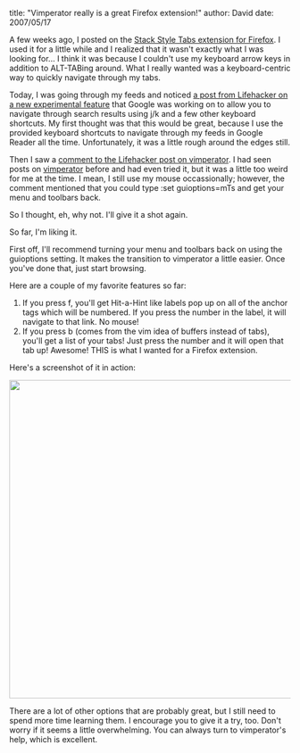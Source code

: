 
title: "Vimperator really is a great Firefox extension!"
author: David
date: 2007/05/17

<p>A few weeks ago, I posted on the <a href="http://www.mohundro.com/blog/2007/04/24/NiceCtrlTabExtensionForFirefox.aspx">Stack Style Tabs extension for Firefox</a>. I used it for a little while and I realized that it wasn't exactly what I was looking for... I think it was because I couldn't use my keyboard arrow keys in addition to ALT-TABing around. What I really wanted was a keyboard-centric way to quickly navigate through my tabs.</p> <p>Today, I was going through my feeds and noticed <a href="http://lifehacker.com/software/google/navigate-google-search-results-via-keyboard-shortcuts-261157.php">a post from Lifehacker on a new experimental feature</a> that Google was working on to allow you to navigate through search results using j/k and a few other keyboard shortcuts. My first thought was that this would be great, because I use&nbsp;the provided keyboard shortcuts to navigate through my feeds in Google Reader all the time. Unfortunately, it was a little rough around the edges still.</p> <p>Then I saw a <a href="http://lifehacker.com/software/google/navigate-google-search-results-via-keyboard-shortcuts-261157.php#c1482889">comment to the Lifehacker post on vimperator</a>. I had seen posts on <a href="http://vimperator.mozdev.net/">vimperator</a> before and had even tried it, but it was a little too weird for me at the time. I mean, I still use my mouse occassionally; however, the comment mentioned that you could type :set guioptions=mTs and get your menu and toolbars back.</p> <p>So I thought, eh, why not. I'll give it a shot again.</p> <p>So far, I'm liking it.</p> <p>First off, I'll recommend turning your menu and toolbars back on using the guioptions setting. It makes the transition to vimperator a little easier. Once you've done that, just start browsing.</p> <p>Here are a couple of my favorite features so far:</p> <ol> <li>If you press f, you'll get Hit-a-Hint like labels pop up on all of the anchor tags which will be numbered. If you press the number in the label, it will navigate to that link. No mouse!</li> <li>If you press b (comes from the vim idea of buffers instead of tabs), you'll get a list of your tabs! Just press the number and it will open that tab up! Awesome! THIS is what I wanted for a Firefox extension.</li></ol> <p>Here's a screenshot of it in action:</p> <p><a href="http://www.mohundro.com/blog/content/binary/WindowsLiveWriter/VimperatorreallyisagreatFirefoxextension_1299D/vimperator%5B2%5D.png" atomicselection="true"><img style="border-right: 0px; border-top: 0px; border-left: 0px; border-bottom: 0px" height="571" src="http://www.mohundro.com/blog/content/binary/WindowsLiveWriter/VimperatorreallyisagreatFirefoxextension_1299D/vimperator_thumb.png" width="720" border="0"></a> </p> <p>There are a lot of other options that are probably great, but I still need to spend more time learning them. I encourage you to give it a try, too.&nbsp;Don't worry if it seems a little overwhelming.&nbsp;You can always turn to vimperator's help, which is excellent.</p>
